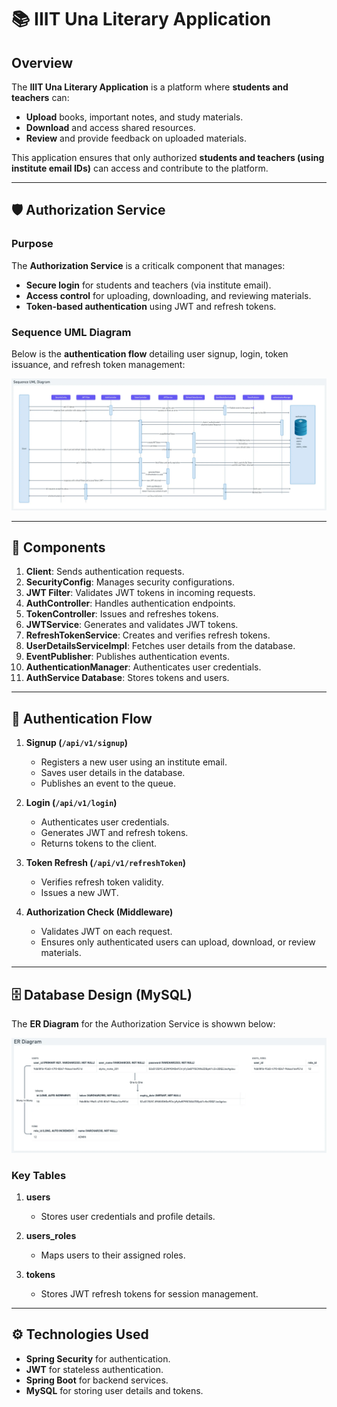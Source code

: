 # 📚 IIIT Una Literary Application  

## Overview  
The **IIIT Una Literary Application** is a platform where **students and teachers** can:  
- **Upload** books, important notes, and study materials.  
- **Download** and access shared resources.  
- **Review** and provide feedback on uploaded materials.  

This application ensures that only authorized **students and teachers (using institute email IDs)** can access and contribute to the platform.  

---

## 🛡️ Authorization Service  

### Purpose  
The **Authorization Service** is a criticalk component that manages:  
- **Secure login** for students and teachers (via institute email).  
- **Access control** for uploading, downloading, and reviewing materials.  
- **Token-based authentication** using JWT and refresh tokens.  

### Sequence UML Diagram  
Below is the **authentication flow** detailing user signup, login, token issuance, and refresh token management:

![Authorization Service UML](LLD%20of%20Authorization%20Service.webp)

---

## 🔑 Components  

1. **Client**: Sends authentication requests.  
2. **SecurityConfig**: Manages security configurations.  
3. **JWT Filter**: Validates JWT tokens in incoming requests.  
4. **AuthController**: Handles authentication endpoints.  
5. **TokenController**: Issues and refreshes tokens.  
6. **JWTService**: Generates and validates JWT tokens.  
7. **RefreshTokenService**: Creates and verifies refresh tokens.  
8. **UserDetailsServiceImpl**: Fetches user details from the database.  
9. **EventPublisher**: Publishes authentication events.  
10. **AuthenticationManager**: Authenticates user credentials.  
11. **AuthService Database**: Stores tokens and users.  

---

## 🔄 Authentication Flow  

1. **Signup (`/api/v1/signup`)**  
   - Registers a new user using an institute email.  
   - Saves user details in the database.  
   - Publishes an event to the queue.  

2. **Login (`/api/v1/login`)**  
   - Authenticates user credentials.  
   - Generates JWT and refresh tokens.  
   - Returns tokens to the client.  

3. **Token Refresh (`/api/v1/refreshToken`)**  
   - Verifies refresh token validity.  
   - Issues a new JWT.  

4. **Authorization Check (Middleware)**  
   - Validates JWT on each request.  
   - Ensures only authenticated users can upload, download, or review materials.  

---

## 🗄️ Database Design (MySQL)  

The **ER Diagram** for the Authorization Service is showwn below:  

![ER Diagram](ER%20diagram%20of%20MYSQL.webp)  

### Key Tables  
1. **users**  
   - Stores user credentials and profile details.  

2. **users_roles**  
   - Maps users to their assigned roles.  

3. **tokens**  
   - Stores JWT refresh tokens for session management.  

---

## ⚙️ Technologies Used  

- **Spring Security** for authentication.  
- **JWT** for stateless authentication.  
- **Spring Boot** for backend services.  
- **MySQL** for storing user details and tokens.  
